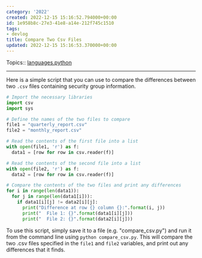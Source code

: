 ```yaml
---
category: '2022'
created: 2022-12-15 15:16:52.794000+00:00
id: 1e958b8c-27e3-41e8-a14e-212f745c1510
tags:
- devlog
title: Compare Two Csv Files
updated: 2022-12-15 15:16:53.370000+00:00
---
```

   
Topics:: [languages.python](../devlog/languages.python.md)   
   
   
---   
   
Here is a simple script that you can use to compare the differences between two `.csv` files containing security group information.   
   
```python
# Import the necessary libraries
import csv
import sys

# Define the names of the two files to compare
file1 = "quarterly_report.csv"
file2 = "monthly_report.csv"

# Read the contents of the first file into a list
with open(file1, 'r') as f:
  data1 = [row for row in csv.reader(f)]

# Read the contents of the second file into a list
with open(file2, 'r') as f:
  data2 = [row for row in csv.reader(f)]

# Compare the contents of the two files and print any differences
for i in range(len(data1)):
  for j in range(len(data1[i])):
    if data1[i][j] != data2[i][j]:
      print("Difference at row {} column {}:".format(i, j))
      print("  File 1: {}".format(data1[i][j]))
      print("  File 2: {}".format(data2[i][j]))
```
   
   
To use this script, simply save it to a file (e.g. "compare_csv.py") and run it from the command line using `python compare_csv.py`. This will compare the two .csv files specified in the `file1` and `file2` variables, and print out any differences that it finds.